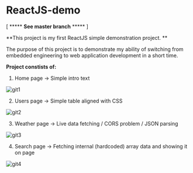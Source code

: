# ReactJS-demo

[ ***** **See master branch** ***** ]

**This project is my first ReactJS simple demonstration project.
**

The purpose of this project is to demonstrate my ability of switching from embedded engineering 
to web application development in a short time.

**Project constists of:**
1. Home page -> Simple intro text

![git1](https://github.com/NightRider92/ReactJS-demo/assets/10942663/8ae225bf-efcb-42ca-bf61-8511879996c8)

2. Users page -> Simple table aligned with CSS

![git2](https://github.com/NightRider92/ReactJS-demo/assets/10942663/030549cb-790e-43cb-847e-f7725a79e04e)

3. Weather page -> Live data fetching / CORS problem / JSON parsing

![git3](https://github.com/NightRider92/ReactJS-demo/assets/10942663/1dc54d1f-66db-4d40-a65a-9b84f79ca7a8)

4. Search page -> Fetching internal (hardcoded) array data and showing it on page

![git4](https://github.com/NightRider92/ReactJS-demo/assets/10942663/d4a19bd0-3511-4987-84c6-37fbfcdd7871)



   
   
   
